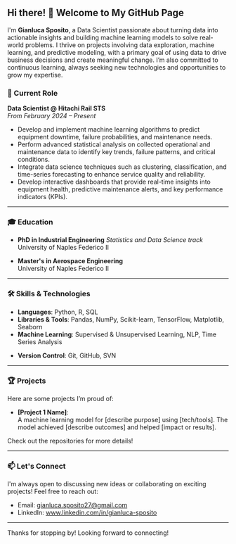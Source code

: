 ## Hi there! 👋 Welcome to My GitHub Page

I'm **Gianluca Sposito**, a Data Scientist passionate about turning data into actionable insights and building machine learning models to solve real-world problems. I thrive on projects involving data exploration, machine learning, and predictive modeling, with a primary goal of using data to drive business decisions and create meaningful change. I’m also committed to continuous learning, always seeking new technologies and opportunities to grow my expertise.

### 💼 Current Role

**Data Scientist @ Hitachi Rail STS**  
*From February 2024 – Present*

- Develop and implement machine learning algorithms to predict equipment downtime, failure probabilities, and maintenance needs.
- Perform advanced statistical analysis on collected operational and maintenance data to identify key trends, failure patterns, and critical conditions.
- Integrate data science techniques such as clustering, classification, and time-series forecasting to enhance service quality and reliability.
- Develop interactive dashboards that provide real-time insights into equipment health, predictive maintenance alerts, and key performance indicators (KPIs).

---

### 🎓 Education

- **PhD in Industrial Engineering**
  *Statistics and Data Science track*    
  University of Naples Federico II

- **Master's in Aerospace Engineering**  
  University of Naples Federico II

---

### 🛠️ Skills & Technologies

- **Languages**: Python, R, SQL
- **Libraries & Tools**: Pandas, NumPy, Scikit-learn, TensorFlow, Matplotlib, Seaborn
- **Machine Learning**: Supervised & Unsupervised Learning, NLP, Time Series Analysis
<!-- - **Data Tools**: Big Data (Hadoop, Spark), Cloud (AWS, Azure) -->
- **Version Control**: Git, GitHub, SVN

---

### 🏆 Projects

Here are some projects I’m proud of:

- **[Project 1 Name]**:  
  A machine learning model for [describe purpose] using [tech/tools]. The model achieved [describe outcomes] and helped [impact or results].

Check out the repositories for more details!

---

### 📫 Let's Connect

I'm always open to discussing new ideas or collaborating on exciting projects! Feel free to reach out:

- Email: gianluca.sposito27@gmail.com
- LinkedIn: www.linkedin.com/in/gianluca-sposito

---

Thanks for stopping by! Looking forward to connecting!
